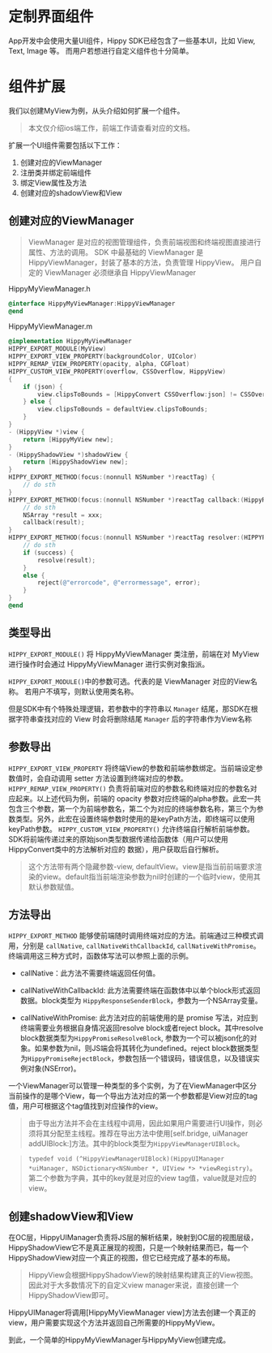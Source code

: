 # 定制界面组件

App开发中会使用大量UI组件，Hippy SDK已经包含了一些基本UI，比如 View, Text, Image 等。
而用户若想进行自定义组件也十分简单。

# 组件扩展

我们以创建MyView为例，从头介绍如何扩展一个组件。

>本文仅介绍ios端工作，前端工作请查看对应的文档。

扩展一个UI组件需要包括以下工作：

1. 创建对应的ViewManager
2. 注册类并绑定前端组件
3. 绑定View属性及方法
4. 创建对应的shadowView和View

## 创建对应的ViewManager

> ViewManager 是对应的视图管理组件，负责前端视图和终端视图直接进行属性、方法的调用。
> SDK 中最基础的 ViewManager 是 HippyViewManager，封装了基本的方法，负责管理 HippyView。
> 用户自定的 ViewManager 必须继承自 HippyViewManager

HippyMyViewManager.h

```objectivec
@interface HippyMyViewManager:HippyViewManager
@end
```

HippyMyViewManager.m

```objectivec
@implementation HippyMyViewManager
HIPPY_EXPORT_MODULE(MyView)
HIPPY_EXPORT_VIEW_PROPERTY(backgroundColor, UIColor)
HIPPY_REMAP_VIEW_PROPERTY(opacity, alpha, CGFloat)
HIPPY_CUSTOM_VIEW_PROPERTY(overflow, CSSOverflow, HippyView)
{
    if (json) {
        view.clipsToBounds = [HippyConvert CSSOverflow:json] != CSSOverflowVisible;
    } else {
        view.clipsToBounds = defaultView.clipsToBounds;
    }
}
- (HippyView *)view {
    return [HippyMyView new];
}
- (HippyShadowView *)shadowView {
    return [HippyShadowView new];
}
HIPPY_EXPORT_METHOD(focus:(nonnull NSNumber *)reactTag) {
    // do sth
}
HIPPY_EXPORT_METHOD(focus:(nonnull NSNumber *)reactTag callback:(HippyResponseSenderBlock)callback) {
    // do sth
    NSArray *result = xxx;
    callback(result);
}
HIPPY_EXPORT_METHOD(focus:(nonnull NSNumber *)reactTag resolver:(HIPPYPromiseResolveBlock)resolve rejecter:(HIPPYPromiseRejectBlock)reject) {
    // do sth
    if (success) {
        resolve(result);
    }
    else {
        reject(@"errorcode", @"errormessage", error);
    }
}
@end
```

## 类型导出

`HIPPY_EXPORT_MODULE()` 将 HippyMyViewManager 类注册，前端在对 MyView 进行操作时会通过 HippyMyViewManager 进行实例对象指派。

`HIPPY_EXPORT_MODULE()`中的参数可选。代表的是 ViewManager 对应的View名称。
若用户不填写，则默认使用类名称。

但是SDK中有个特殊处理逻辑，若参数中的字符串以 `Manager` 结尾，那SDK在根据字符串查找对应的 View 时会将删除结尾 `Manager` 后的字符串作为View名称

## 参数导出

`HIPPY_EXPORT_VIEW_PROPERTY` 将终端View的参数和前端参数绑定。当前端设定参数值时，会自动调用 setter 方法设置到终端对应的参数。
`HIPPY_REMAP_VIEW_PROPERTY()` 负责将前端对应的参数名和终端对应的参数名对应起来。以上述代码为例，前端的 opacity 参数对应终端的alpha参数。此宏一共包含三个参数，第一个为前端参数名，第二个为对应的终端参数名称，第三个为参数类型。另外，此宏在设置终端参数时使用的是keyPath方法，即终端可以使用keyPath参数。
`HIPPY_CUSTOM_VIEW_PROPERTY()` 允许终端自行解析前端参数。SDK将前端传递过来的原始json类型数据传递给函数体（用户可以使用HippyConvert类中的方法解析对应的 数据），用户获取后自行解析。

>这个方法带有两个隐藏参数-view, defaultView。view是指当前前端要求渲染的view。default指当前端渲染参数为nil时创建的一个临时view，使用其默认参数赋值。

## 方法导出

`HIPPY_EXPORT_METHOD` 能够使前端随时调用终端对应的方法。前端通过三种模式调用，分别是 `callNative`, `callNativeWithCallbackId`, `callNativeWithPromise`。终端调用这三种方式时，函数体写法可以参照上面的示例。

* callNative：此方法不需要终端返回任何值。

* callNativeWithCallbackId: 此方法需要终端在函数体中以单个block形式返回数据。block类型为 `HippyResponseSenderBlock`，参数为一个NSArray变量。

* callNativeWithPromise: 此方法对应的前端使用的是 promise 写法，对应到终端需要业务根据自身情况返回resolve block或者reject block。其中resolve block数据类型为`HippyPromiseResolveBlock`, 参数为一个可以被json化的对象。如果参数为nil，则JS端会将其转化为undefined。reject block数据类型为`HippyPromiseRejectBlock`，参数包括一个错误码，错误信息，以及错误实例对象(NSError)。

一个ViewManager可以管理一种类型的多个实例，为了在ViewManager中区分当前操作的是哪个View，每一个导出方法对应的第一个参数都是View对应的tag值，用户可根据这个tag值找到对应操作的view。

> 由于导出方法并不会在主线程中调用，因此如果用户需要进行UI操作，则必须将其分配至主线程。推荐在导出方法中使用[self.bridge, uiManager addUIBlock:]方法。其中的block类型为`HippyViewManagerUIBlock`。

> `typedef void (^HippyViewManagerUIBlock)(HippyUIManager *uiManager, NSDictionary<NSNumber *, UIView *> *viewRegistry)`。第二个参数为字典，其中的key就是对应的view tag值，value就是对应的view。

## 创建shadowView和View

在OC层，HippyUIManager负责将JS层的解析结果，映射到OC层的视图层级，HippyShadowView它不是真正展现的视图，只是一个映射结果而已，每一个HippyShadowView对应一个真正的视图，但它已经完成了基本的布局。
>HippyView会根据HippyShadowView的映射结果构建真正的View视图。因此对于大多数情况下的自定义view manager来说，直接创建一个HippyShadowView即可。

HippyUIManager将调用[HippyMyViewManager view]方法去创建一个真正的view，用户需要实现这个方法并返回自己所需要的HippyMyView。

到此，一个简单的HippyMyViewManager与HippyMyView创建完成。

